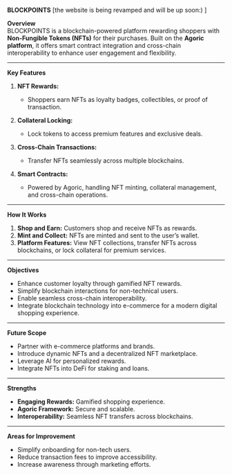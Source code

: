    **BLOCKPOINTS**  [the website is being revamped and will be up soon:) ]

 **Overview**  
BLOCKPOINTS is a blockchain-powered platform rewarding shoppers with **Non-Fungible Tokens (NFTs)** for their purchases. Built on the **Agoric platform**, it offers smart contract integration and cross-chain interoperability to enhance user engagement and flexibility.  

-------------------------------

 **Key Features**  

1. **NFT Rewards:**  
   - Shoppers earn NFTs as loyalty badges, collectibles, or proof of transaction.  

2. **Collateral Locking:**  
   - Lock tokens to access premium features and exclusive deals.  

3. **Cross-Chain Transactions:**  
   - Transfer NFTs seamlessly across multiple blockchains.  

4. **Smart Contracts:**  
   - Powered by Agoric, handling NFT minting, collateral management, and cross-chain operations.  

--------------------------------

 **How It Works**  

1. **Shop and Earn:** Customers shop and receive NFTs as rewards.  
2. **Mint and Collect:** NFTs are minted and sent to the user’s wallet.  
3. **Platform Features:** View NFT collections, transfer NFTs across blockchains, or lock collateral for premium services.  

---------------------------------

 **Objectives**  

- Enhance customer loyalty through gamified NFT rewards.  
- Simplify blockchain interactions for non-technical users.  
- Enable seamless cross-chain interoperability.  
- Integrate blockchain technology into e-commerce for a modern digital shopping experience.  

-----------------------------------

 **Future Scope**  

- Partner with e-commerce platforms and brands.  
- Introduce dynamic NFTs and a decentralized NFT marketplace.  
- Leverage AI for personalized rewards.  
- Integrate NFTs into DeFi for staking and loans.  

-----------------------------------

**Strengths**  

- **Engaging Rewards:** Gamified shopping experience.  
- **Agoric Framework:** Secure and scalable.  
- **Interoperability:** Seamless NFT transfers across blockchains.  

----------------------------------------

**Areas for Improvement**  

- Simplify onboarding for non-tech users.  
- Reduce transaction fees to improve accessibility.  
- Increase awareness through marketing efforts.  

